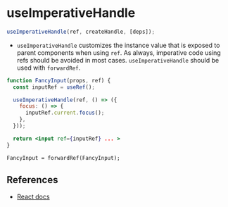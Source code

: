 # useImperativeHandle

```jsx
useImperativeHandle(ref, createHandle, [deps]);
```

- `useImperativeHandle` customizes the instance value that is exposed to parent components when using `ref`. As always, imperative code using refs should be avoided in most cases. `useImperativeHandle` should be used with `forwardRef`.

```jsx
function FancyInput(props, ref) {
  const inputRef = useRef();

  useImperativeHandle(ref, () => ({
    focus: () => {
      inputRef.current.focus();
    },
  }));

  return <input ref={inputRef} ... >
}

FancyInput = forwardRef(FancyInput);
```

## References

- [React docs](https://reactjs.org/)
